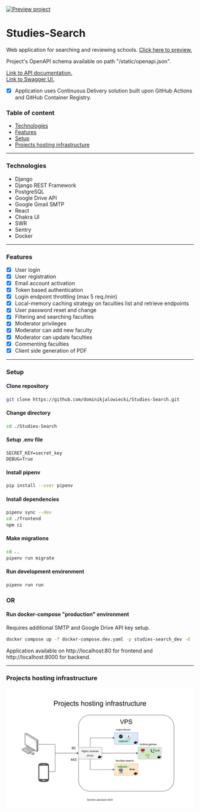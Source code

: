 [![Preview project](https://img.shields.io/static/v1?label=Django&message=Preview&color=green&style=flat&logo=Django)][preview]

# Studies-Search

Web application for searching and reviewing schools. [Click here to preview.][preview]

Project's OpenAPI schema available on path "/static/openapi.json". <br/>

[Link to API documentation.](https://djalowiecki.toadres.pl/studies-search/api/static/api_documentation.html)<br/>
[Link to Swagger UI.](https://djalowiecki.toadres.pl/studies-search/api/static/swagger/index.html)

- [x] Application uses Continuous Delivery solution built upon GitHub Actions and GitHub Container Registry.

[preview]: https://djalowiecki.toadres.pl/studies-search/

### Table of content

- [Technologies](#technologies)
- [Features](#features)
- [Setup](#setup)
- [Projects hosting infrastructure](#projects-hosting-infrastructure)

---

### Technologies

- Django
- Django REST Framework
- PostgreSQL
- Google Drive API
- Google Gmail SMTP
- React
- Chakra UI
- SWR
- Sentry
- Docker

---

### Features

- [x] User login
- [x] User registration
- [x] Email account activation
- [x] Token based authentication
- [x] Login endpoint throttling (max 5 req./min)
- [x] Local-memory caching strategy on faculties list and retrieve endpoints
- [x] User password reset and change
- [x] Filtering and searching faculties
- [x] Moderator privileges
- [x] Moderator can add new faculty
- [x] Moderator can update faculties
- [x] Commenting faculties
- [x] Client side generation of PDF

---

### Setup

#### Clone repository

```bash
git clone https://github.com/dominikjalowiecki/Studies-Search.git
```

#### Change directory

```bash
cd ./Studies-Search
```

#### Setup .env file

```
SECRET_KEY=secret_key
DEBUG=True
```

#### Install pipenv

```bash
pip install --user pipenv
```

#### Install dependencies

```bash
pipenv sync --dev
cd ./frontend
npm ci
```

#### Make migrations

```bash
cd ..
pipenv run migrate
```

#### Run development environment

```bash
pipenv run run
```

### OR

#### Run docker-compose "production" environment

Requires additional SMTP and Google Drive API key setup.

```bash
docker compose up -f docker-compose.dev.yaml -p studies-search_dev -d
```

Application available on http://localhost:80 for frontend and http://localhost:8000 for backend.

---

### Projects hosting infrastructure

![Projects hosting infrastructure](/images/vps_infrastructure.drawio.png)
